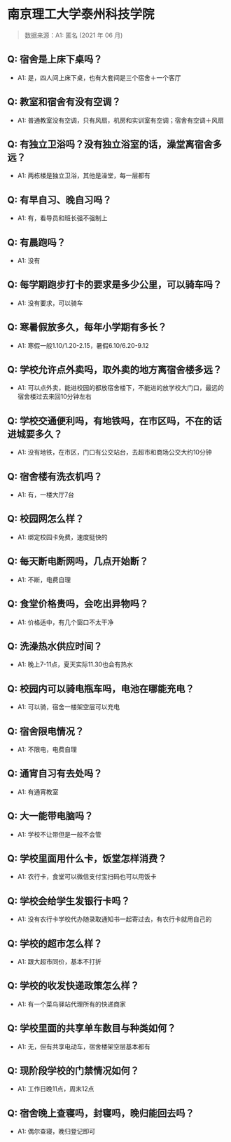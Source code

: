# 南京理工大学泰州科技学院

> 数据来源：A1: 匿名 (2021 年 06 月)

## Q: 宿舍是上床下桌吗？

- A1: 是，四人间上床下桌，也有大套间是三个宿舍＋一个客厅

## Q: 教室和宿舍有没有空调？

- A1: 普通教室没有空调，只有风扇，机房和实训室有空调；宿舍有空调＋风扇

## Q: 有独立卫浴吗？没有独立浴室的话，澡堂离宿舍多远？

- A1: 两栋楼是独立卫浴，其他是澡堂，每一层都有

## Q: 有早自习、晚自习吗？

- A1: 有，看导员和班长强不强制上

## Q: 有晨跑吗？

- A1: 没有

## Q: 每学期跑步打卡的要求是多少公里，可以骑车吗？

- A1: 没有要求，可以骑车

## Q: 寒暑假放多久，每年小学期有多长？

- A1: 寒假一般1.10/1.20-2.15，暑假6.10/6.20-9.12

## Q: 学校允许点外卖吗，取外卖的地方离宿舍楼多远？

- A1: 可以点外卖，能进校园的都放宿舍楼下，不能进的放学校大门口，最远的宿舍楼过去来回10分钟左右

## Q: 学校交通便利吗，有地铁吗，在市区吗，不在的话进城要多久？

- A1: 没有地铁，在市区，门口有公交站台，去超市和商场公交大约10分钟

## Q: 宿舍楼有洗衣机吗？

- A1: 有，一楼大厅7台

## Q: 校园网怎么样？

- A1: 绑定校园卡免费，速度挺快的

## Q: 每天断电断网吗，几点开始断？

- A1: 不断，电费自理

## Q: 食堂价格贵吗，会吃出异物吗？

- A1: 价格适中，有几个窗口不太干净

## Q: 洗澡热水供应时间？

- A1: 晚上7-11点，夏天实际11.30也会有热水

## Q: 校园内可以骑电瓶车吗，电池在哪能充电？

- A1: 可以骑，宿舍一楼架空层可以充电

## Q: 宿舍限电情况？

- A1: 不限电，电费自理

## Q: 通宵自习有去处吗？

- A1: 有通宵教室

## Q: 大一能带电脑吗？

- A1: 学校不让带但是一般不会管

## Q: 学校里面用什么卡，饭堂怎样消费？

- A1: 农行卡，食堂可以微信支付宝扫码也可以用饭卡

## Q: 学校会给学生发银行卡吗？

- A1: 没有农行卡学校代办随录取通知书一起寄过去，有农行卡就用自己的

## Q: 学校的超市怎么样？

- A1: 跟大超市同价，基本不打折

## Q: 学校的收发快递政策怎么样？

- A1: 有一个菜鸟驿站代理所有的快递商家

## Q: 学校里面的共享单车数目与种类如何？

- A1: 无，但有共享电动车，宿舍楼架空层基本都有

## Q: 现阶段学校的门禁情况如何？

- A1: 工作日晚11点，周末12点

## Q: 宿舍晚上查寝吗，封寝吗，晚归能回去吗？

- A1: 偶尔查寝，晚归登记即可

